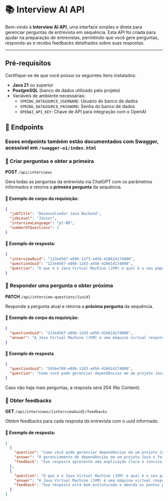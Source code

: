 # 📚 Interview AI API

Bem-vindo à **Interview AI API**, uma interface simples e 
direta para gerenciar perguntas de entrevista em sequência. 
Esta API foi criada para ajudar na preparação de entrevistas, permitindo que você
gere perguntas, responda-as e receba feedbacks detalhados sobre suas respostas.

---

## Pré-requisitos
Certifique-se de que você possui os seguintes itens instalados:
- **Java 21** ou superior
- **PostgreSQL** (banco de dados utilizado pelo projeto)
- Variáveis de ambiente necessárias:
    - `SPRING_DATASOURCE_USERNAME`: Usuário do banco de dados
    - `SPRING_DATASOURCE_PASSWORD`: Senha do banco de dados
    - `OPENAI_API_KEY`: Chave de API para integração com o OpenAI

## 🚀 Endpoints

### Esses endpoints também estão documentados com Swagger, acessível em `/swagger-ui/index.html`

### 📌 Criar perguntas e obter a primeira

**POST** `/api/interviews`

Gera todas as perguntas da entrevista via ChatGPT com os parâmetros informados e retorna a **primeira pergunta** da sequência.

#### 🔁 Exemplo de corpo da requisição:
```json
{
  "jobTitle": "Desenvolvedor Java Backend",
  "jobLevel": "Júnior",
  "interviewLanguage": "pt-BR",
  "numberOfQuestions": 2
}
```

#### 🔁 Exemplo de resposta:
```json
{
  "interviewUuid": "123e4567-e89b-12f3-a456-426614174000",
  "questionUuid": "123e4567-e89b-12d3-a456-426614174000",
  "question": "O que é o Java Virtual Machine (JVM) e qual é o seu papel na execução de aplicações Java?"
}
```

### 📌 Responder uma pergunta e obter próxima

**PATCH** `/api/interview-questions/{uuid}`

Responde a pergunta atual e retorna a **próxima pergunta** da sequência.

#### 🔁 Exemplo de corpo da requisição:
```json
{
  "questionUuid": "123e4567-e89b-12d3-a456-426614174000",
  "answer": "A Java Virtual Machine (JVM) é uma máquina virtual responsável por executar programas Java, atuando como uma camada intermediária entre o código compilado em bytecode e o sistema operacional. Quando um programa Java é compilado, ele não é convertido diretamente em código de máquina nativo, mas sim em bytecode, que é um formato intermediário interpretado ou compilado just-in-time pela JVM. O principal papel da JVM é proporcionar portabilidade, permitindo que o mesmo bytecode seja executado em qualquer sistema que possua uma implementação da JVM, além de gerenciar recursos como memória, threads e garbage collection, garantindo segurança, desempenho e independência de plataforma."
}
```

#### 🔁 Exemplo de resposta

```json
{
  "questionUuid": "3456e789-e89b-12d3-a456-426614174000",
  "question": "Como você pode gerenciar dependências em um projeto Java? Cite uma ferramenta que pode ser utilizada para isso."
}
```

Caso não haja mais perguntas, a resposta será 204 (No Content).

### 📌 Obter feedbacks

**GET** `/api/interviews/{interviewUuid}/feedbacks`

Obtém feedbacks para cada resposta da entrevista com o uuid informado.

#### 🔁 Exemplo de resposta:
```json
[
  {
    "question": "Como você pode gerenciar dependências em um projeto Java? Cite uma ferramenta que pode ser utilizada para isso.",
    "answer": "O gerenciamento de dependências em um projeto Java é feito por meio da definição e controle das bibliotecas externas que o projeto necessita para funcionar corretamente, evitando conflitos de versões, facilitando atualizações e garantindo reprodutibilidade. Uma das ferramentas mais utilizadas para esse fim é o Maven, que permite declarar as dependências em um arquivo `pom.xml`, e automaticamente baixa, atualiza e organiza essas bibliotecas a partir de repositórios centralizados, além de oferecer suporte a ciclos de build, testes, empacotamento e outras fases do desenvolvimento.",
    "feedback": "Sua resposta apresenta uma explicação clara e concisa sobre o gerenciamento de dependências em projetos Java, abordando aspectos importantes como a definição e controle das bibliotecas, a prevenção de conflitos de versões e a importância da reprodutibilidade. A menção ao Maven como ferramenta principal é acertada, e você destaca corretamente suas funcionalidades, como a declaração de dependências no `pom.xml` e a automação de processos. Para aprimorar ainda mais sua resposta, você poderia incluir um exemplo prático de como declarar uma dependência no `pom.xml`, o que demonstraria um entendimento mais profundo e prático da ferramenta, além de enriquecer a resposta com detalhes que podem ser valorizados em uma entrevista."
  },
  {
    "question": "O que é o Java Virtual Machine (JVM) e qual é o seu papel na execução de aplicações Java?",
    "answer": "A Java Virtual Machine (JVM) é uma máquina virtual responsável por executar programas Java, atuando como uma camada intermediária entre o código compilado em bytecode e o sistema operacional. Quando um programa Java é compilado, ele não é convertido diretamente em código de máquina nativo, mas sim em bytecode, que é um formato intermediário interpretado ou compilado just-in-time pela JVM. O principal papel da JVM é proporcionar portabilidade, permitindo que o mesmo bytecode seja executado em qualquer sistema que possua uma implementação da JVM, além de gerenciar recursos como memória, threads e garbage collection, garantindo segurança, desempenho e independência de plataforma.",
    "feedback": "Sua resposta está bem estruturada e aborda os pontos principais sobre a Java Virtual Machine (JVM) de forma clara e concisa. Você explicou que a JVM atua como uma camada intermediária entre o bytecode e o sistema operacional, além de mencionar a importância da portabilidade e do gerenciamento de recursos. No entanto, seria interessante incluir um exemplo prático de como a JVM permite a execução de aplicativos em diferentes plataformas, ou mencionar brevemente as diferenças entre a interpretação e a compilação just-in-time, para enriquecer ainda mais sua resposta. No geral, mostrou um bom entendimento do tema, adequado para um nível júnior."
  }
]
```

